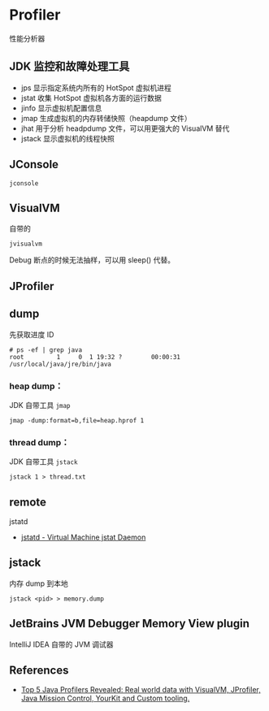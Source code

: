 # Profiler

性能分析器

## JDK 监控和故障处理工具

* jps 显示指定系统内所有的 HotSpot 虚拟机进程
* jstat 收集 HotSpot 虚拟机各方面的运行数据
* jinfo 显示虚拟机配置信息
* jmap 生成虚拟机的内存转储快照（heapdump 文件）
* jhat 用于分析 headpdump 文件，可以用更强大的 VisualVM 替代
* jstack 显示虚拟机的线程快照

## JConsole

```
jconsole
```

## VisualVM

自带的

```
jvisualvm
```

Debug 断点的时候无法抽样，可以用 sleep() 代替。

## JProfiler

## dump

先获取进度 ID

```
# ps -ef | grep java
root         1     0  1 19:32 ?        00:00:31 /usr/local/java/jre/bin/java
```

### heap dump：

JDK 自带工具 `jmap`

```
jmap -dump:format=b,file=heap.hprof 1
```

### thread dump：

JDK 自带工具 `jstack`

```
jstack 1 > thread.txt
```

## remote

jstatd

* [jstatd - Virtual Machine jstat Daemon](https://docs.oracle.com/javase/7/docs/technotes/tools/share/jstatd.html)

## jstack

内存 dump 到本地

```
jstack <pid> > memory.dump
```

## JetBrains JVM Debugger Memory View plugin

IntelliJ IDEA 自带的 JVM 调试器

## References

* [Top 5 Java Profilers Revealed: Real world data with VisualVM, JProfiler, Java Mission Control, YourKit and Custom tooling.](https://zeroturnaround.com/rebellabs/top-5-java-profilers-revealed-real-world-data-with-visualvm-jprofiler-java-mission-control-yourkit-and-custom-tooling/)
